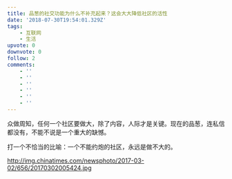 ```yaml
---
title: 品葱的社交功能为什么不补充起来？这会大大降低社区的活性
date: '2018-07-30T19:54:01.329Z'
tags:
    - 互联网
    - 生活
upvote: 0
downvote: 0
follow: 2
comments:
    - ''
    - ''
    - ''
    - ''
    - ''
    - ''
---
```


众做周知，任何一个社区要做大，除了内容，人际才是关键。现在的品葱，连私信都没有，不能不说是一个重大的缺憾。

打一个不恰当的比喻：一个不能约炮的社区，永远是做不大的。

http://img.chinatimes.com/newsphoto/2017-03-02/656/20170302005424.jpg
